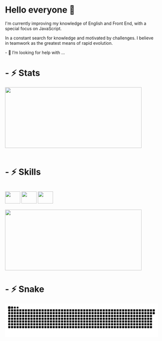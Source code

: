 <!--
<img height="30%" width="30%" src="https://13r3xq.ch.files.1drv.com/y4m2mH0sv0YSzMggfUhdQvQry7sBZjpSY-qDQVE6OMmy2nAyduTY7qvLp4hceXYPxFdQstfHpVVMH3P4FseI3I9wIFJ2O4IrRZo9KRfUeqezFEX_Dk-7gCa2N32JAyKWtrxgzpB5Khz9ko0YD3VcP4JtnuF6_V4qVvvRZEB_Pf_WnTkYPEjbkT60r4icw2u-zAgnAVPxtY_La7G86m9Fge_2A?width=660&height=495&cropmode=none">
-->

<h1> Hello everyone 👋 </h1>
<p>I'm currently improving my knowledge of English and Front End, with a special focus on JavaScript.</p>
<p>In a constant search for knowledge and motivated by challenges. I believe in teamwork as the greatest means of rapid evolution.</p>
<p>- 🤔 I’m looking for help with ...</p>

<h1>- ⚡ Stats </h1>

<div align="left">
<!--  <a href="https://github.com/petersonros"> -->
  <img height="200em" width="450" src="https://github-readme-stats.vercel.app/api?username=petersonros&show_icons=true&theme=tokyonight&include_all_commits=true&count_private=true"/>
</div>
<br>
<h1>- ⚡ Skills </h1>
<div align="left"><br>
  <img height="40" width="50" src="https://cdn.jsdelivr.net/gh/devicons/devicon/icons/html5/html5-original.svg">
  <img height="40" width="50" src="https://cdn.jsdelivr.net/gh/devicons/devicon/icons/css3/css3-original.svg">
  <img height="40" width="50" src="https://cdn.jsdelivr.net/gh/devicons/devicon/icons/javascript/javascript-original.svg">
</div>
<br>
<div>    
      <img height="200em" width="450" src="https://github-readme-stats.vercel.app/api/top-langs/?username=petersonros&layout=compact&langs_count=7&theme=tokyonight"/>
</div>

<!--
**petersonros/petersonros** is a ✨ _special_ ✨ repository because its `README.md` (this file) appears on your GitHub profile.

Here are some ideas to get you started:

- 🔭 I’m currently working on ...
- 🌱 I’m currently learning ...
- 👯 I’m looking to collaborate on ...
- 🤔 I’m looking for help with ...
- 💬 Ask me about ...
- 📫 How to reach me: ...
- 😄 Pronouns: ...
- ⚡ Fun fact: ...

-->
<h1>- ⚡ Snake </h1>
<div> 
 
  ![Snake animation](https://github.com/petersonros/petersonros/blob/output/github-contribution-grid-snake.svg)
 
</div>

